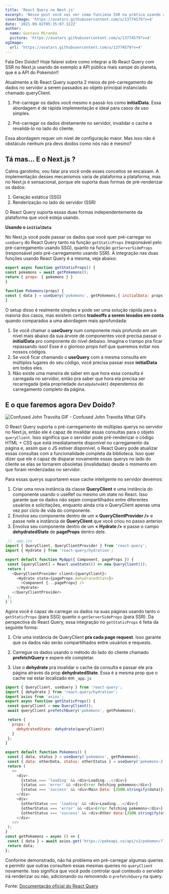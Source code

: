 ```yaml
---
title: 'React Query no Next.js'
excerpt: 'Nesse post você vai ver como funciona SSR na prática usando a lib React Query para gerenciamento de estado tanto no lado do cliente quando no lado do servidor.'
coverImage: 'https://avatars.githubusercontent.com/u/13774579?v=4'
date: '2021-09-02T05:35:07.322Z'
author:
  name: Gustavo Miranda
  picture: 'https://avatars.githubusercontent.com/u/13774579?v=4'
ogImage:
  url: 'https://avatars.githubusercontent.com/u/13774579?v=4'
---
```


Fala Dev Doido!! Hoje falarei sobre como integrar a lib React Query com SSR no Next.js usando de exemplo a API pública mais xarope do planeta, que é a API do Pokemón!!

Atualmente a lib React Query suporta 2 meios de pré-carregamento de dados no servidor a serem passados ao objeto principal instanciado chamado queryClient.

1. Pré-carregar os dados você mesmo e passá-los como **initialData**.
Essa abordagem é de rápida implementação e ideal para casos de uso simples.

2. Pré-carregar os dados diretamente no servidor, invalidar o cache e revalidá-lo no lado do cliente.

Essa abordagem requer um nível de configuração maior. Mas isso não é obstáculo nenhum pra devs doidos como nós não é mesmo?

## Tá mas... E o Next.js ?

Calma garotinho, vou falar pra você onde esses conceitos se encaixam. A implementação desses mecanismos varia de plataforma a plataforma, mas no Next.js é sensacional, porque ele suporta duas formas de pré-renderizar os dados:

1. Geração estática (SSG)
2. Renderização no lado do servidor (SSR)

O React Query suporta essas duas formas independentemente da plataforma que você esteja usando.

**Usando o `initialData`**

No Next.js você pode passar os dados que você quer pré-carregar no `useQuery` do React Query tanto na função `getStaticProps` (responsável pelo pré-carregamento usando SSG), quanto na função `getServerSideProps` (responsável pelo pré-carregamento usando SSR). A integração nas duas funções usando React Query é a mesma, veja abaixo:

 ```javascript
 export async function getStaticProps() {
const pokemons = await getPokemons();
return { props: { pokemons } }
}

function Pokemons(props) {
const { data } = useQuery('pokemons', getPokemons,{ initialData: props.pokemons });
}
```

O setup disso é realmente simples e pode ser uma solução rápida para a maioria dos casos, mas existem certos **tradeoffs a serem levados em conta** quando comparados a uma abordagem mais aprofundada:

1. Se você chamar o **useQuery** num componente mais profundo em um nível mais abaixo da sua árvore de componentes você precisa passar o **initialData** pro componente do nível debaixo. Imagina o trampo pra ficar repassando isso! Esse é o glorioso *props hell* que queremos evitar nos nossos códigos.
2. Se você ficar chamando o **useQuery** com a mesma consulta em múltiplos lugares do seu código, você precisa passar esse **initialData** em todos eles.
3. Não existe uma maneira de saber em que hora essa consulta é carregada no servidor, então pra saber que hora ela precisa ser recarregada (pela propriedade `dataUpdatedAt`) dependemos do carregamento completo da página. 

 ## E o que faremos agora Dev Doido?

![Confused John Travolta GIF - Confused John Travolta What GIFs](https://c.tenor.com/9ud1r4sc-QQAAAAM/confused-john-travolta.gif)


O React Query suporta o pré-carregamento de múltiplas querys no servidor no Next.js, então ele é capaz de invalidar essas consultas para o objeto `queryClient`. Isso significa que o servidor pode pré-renderizar o código HTML + CSS que está imediatamente disponível no carregamento da página e, assim que o JS estiver disponível, o React Query pode atualizar essas consultas com a funcionalidade completa da biblioteca. Isso quer dizer que ele é capaz de disparar novamente essas querys no lado do cliente se elas se tornarem obsoletas (invalidadas) desde o momento em que foram renderizadas no servidor.

Para essas querys suportarem esse cache inteligente no servidor devemos:

1. Criar uma nova instância da classe **QueryClient** e uma instância do componente usando o useRef ou mesmo um state no React. Isso garante que os dados não sejam compartilhados entre diferentes usuários e solicitações, enquanto ainda cria o QueryClient apenas uma vez por ciclo de vida do componente.
2. Envolva seu componente dentro de um **< QueryClientProvider />** e passe nele a instância de **QueryClient** que você criou no passo anterior.
3. Envolva seu componente dentro de um **< Hydrate />** e passe o campo **dehydratedState**  de **pageProps** dentro dele.


 ```javascript
  // _app.jsx
import { QueryClient, QueryClientProvider } from 'react-query';
import { Hydrate } from 'react-query/hydration';

export default function MyApp({ Component, pageProps }) {
  const [queryClient] = React.useState(() => new QueryClient());
  return (
    <QueryClientProvider client={queryClient}>
      <Hydrate state={pageProps.dehydratedState}>
        <Component {...pageProps} />
      </Hydrate>
    </QueryClientProvider>
  );
}`}
```
Agora você é capaz de carregar os dados na suas páginas usando tanto o `getStaticProps` (para SSG) quanto o `getServerSideProps` (para SSR). Da perspectiva do React Query, essa integração no `getStaticProps` é feita da seguinte forma:

1. Crie uma instância de QueryClient **pra cada page request**. Isso garante que os dados não serão compartilhados entre usuários e requests.
 
2. Carregue os dados usando o método do lado do cliente chamado **prefetchQuery** e espere ele completar.
 
3. Use o **dehydrate** pra invalidar o cache da consulta e passar ele pra página através da prop **dehydratedState**. Essa é a mesma prop que o cache vai estar localizado em `_app.js`



 ```javascript
import { QueryClient, useQuery } from 'react-query';
import { dehydrate } from 'react-query/hydration';
import axios from 'axios';
export async function getStaticProps() {
  const queryClient = new QueryClient();
  await queryClient.prefetchQuery('pokemons', getPokemons);

  return {
    props: {
      dehydratedState: dehydrate(queryClient)
    }
  };
}

export default function Pokemons() {
  const { data, status } = useQuery('pokemons', getPokemons);
  const { data: otherData, status: otherStatus } = useQuery('pokemons-2', getPokemons);
  return (
    <>
      <div>
        {status === 'loading' && <div>Loading...</div>}
        {status === 'error' && <div>Error fetching pokemons</div>}
        {status === 'success' && <div>Main Data: {JSON.stringify(data)}</div>}
      </div>
      <div>
        {otherStatus === 'loading' && <div>Loading...</div>}
        {otherStatus === 'error' && <div>Error fetching pokemons</div>}
        {otherStatus === 'success' && <div>Other data:{JSON.stringify(otherData)}</div>}
      </div>
    </>
  );
}
const getPokemons = async () => {
  const { data } = await axios.get('https://pokeapi.co/api/v2/pokemon/?limit=50');
  return data;
};
```

Conforme demonstrado, não há problema em pré-carregar algumas queries e permitir que outras consultem essas mesmas queries no `queryClient` novamente. Isso significa que você pode controlar qual conteudo o servidor irá renderizar ou não, adicionando ou removendo o `prefetchQuery` na query.

Fonte:
[Documentação oficial do React Query](https://react-query.tanstack.com/guides/ssr#_top)












